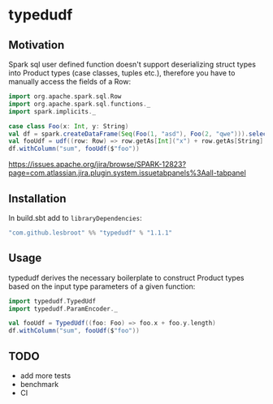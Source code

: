 # typedudf

## Motivation

Spark sql user defined function doesn't support deserializing struct types into Product types (case classes, tuples etc.), therefore you have to manually access the fields of a Row:

```scala
import org.apache.spark.sql.Row
import org.apache.spark.sql.functions._
import spark.implicits._

case class Foo(x: Int, y: String)
val df = spark.createDataFrame(Seq(Foo(1, "asd"), Foo(2, "qwe"))).select(struct("*").as("foo"))
val fooUdf = udf((row: Row) => row.getAs[Int]("x") + row.getAs[String]("y").length)
df.withColumn("sum", fooUdf($"foo"))
```

https://issues.apache.org/jira/browse/SPARK-12823?page=com.atlassian.jira.plugin.system.issuetabpanels%3Aall-tabpanel

## Installation

In build.sbt add to `libraryDependencies`:

```scala
"com.github.lesbroot" %% "typedudf" % "1.1.1"
```

## Usage

typedudf derives the necessary boilerplate to construct Product types based on the input type parameters of a given function:

```scala
import typedudf.TypedUdf
import typedudf.ParamEncoder._

val fooUdf = TypedUdf((foo: Foo) => foo.x + foo.y.length)
df.withColumn("sum", fooUdf($"foo"))
```

## TODO
- add more tests
- benchmark
- CI
